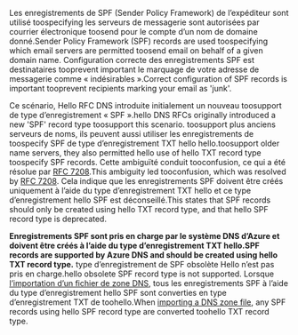 <span data-ttu-id="6ff97-101">Les enregistrements de SPF (Sender Policy Framework) de l’expéditeur sont utilisé toospecifying les serveurs de messagerie sont autorisées par courrier électronique toosend pour le compte d’un nom de domaine donné.</span><span class="sxs-lookup"><span data-stu-id="6ff97-101">Sender Policy Framework (SPF) records are used toospecifying which email servers are permitted toosend email on behalf of a given domain name.</span></span>  <span data-ttu-id="6ff97-102">Configuration correcte des enregistrements SPF est destinataires tooprevent important le marquage de votre adresse de messagerie comme « indésirables ».</span><span class="sxs-lookup"><span data-stu-id="6ff97-102">Correct configuration of SPF records is important tooprevent recipients marking your email as 'junk'.</span></span>

<span data-ttu-id="6ff97-103">Ce scénario, Hello RFC DNS introduite initialement un nouveau toosupport de type d’enregistrement « SPF ».</span><span class="sxs-lookup"><span data-stu-id="6ff97-103">hello DNS RFCs originally introduced a new 'SPF' record type toosupport this scenario.</span></span> <span data-ttu-id="6ff97-104">toosupport plus anciens serveurs de noms, ils peuvent aussi utiliser les enregistrements de toospecify SPF de type d’enregistrement TXT hello hello.</span><span class="sxs-lookup"><span data-stu-id="6ff97-104">toosupport older name servers, they also permitted hello use of hello TXT record type toospecify SPF records.</span></span>  <span data-ttu-id="6ff97-105">Cette ambiguïté conduit tooconfusion, ce qui a été résolue par [RFC 7208](http://tools.ietf.org/html/rfc7208#section-3.1).</span><span class="sxs-lookup"><span data-stu-id="6ff97-105">This ambiguity led tooconfusion, which was resolved by [RFC 7208](http://tools.ietf.org/html/rfc7208#section-3.1).</span></span>  <span data-ttu-id="6ff97-106">Cela indique que les enregistrements SPF doivent être créés uniquement à l’aide du type d’enregistrement TXT hello et ce type d’enregistrement hello SPF est déconseillé.</span><span class="sxs-lookup"><span data-stu-id="6ff97-106">This states that SPF records should only be created using hello TXT record type, and that hello SPF record type is deprecated.</span></span>

<span data-ttu-id="6ff97-107">**Enregistrements SPF sont pris en charge par le système DNS d’Azure et doivent être créés à l’aide du type d’enregistrement TXT hello.**</span><span class="sxs-lookup"><span data-stu-id="6ff97-107">**SPF records are supported by Azure DNS and should be created using hello TXT record type.**</span></span> <span data-ttu-id="6ff97-108">type d’enregistrement de SPF obsolète Hello n’est pas pris en charge.</span><span class="sxs-lookup"><span data-stu-id="6ff97-108">hello obsolete SPF record type is not supported.</span></span> <span data-ttu-id="6ff97-109">Lorsque [l’importation d’un fichier de zone DNS](../articles/dns/dns-import-export.md), tous les enregistrements SPF à l’aide du type d’enregistrement hello SPF sont converties en type d’enregistrement TXT de toohello.</span><span class="sxs-lookup"><span data-stu-id="6ff97-109">When [importing a DNS zone file](../articles/dns/dns-import-export.md), any SPF records using hello SPF record type are converted toohello TXT record type.</span></span>
